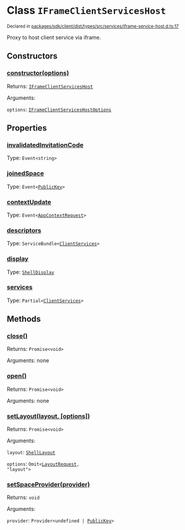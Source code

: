 # Class `IFrameClientServicesHost`
<sub>Declared in [packages/sdk/client/dist/types/src/services/iframe-service-host.d.ts:17]()</sub>


Proxy to host client service via iframe.


## Constructors
### [constructor(options)]()



Returns: <code>[IFrameClientServicesHost](/api/@dxos/react-client/classes/IFrameClientServicesHost)</code>

Arguments: 

`options`: <code>[IFrameClientServicesHostOptions](/api/@dxos/react-client/types/IFrameClientServicesHostOptions)</code>


## Properties
### [invalidatedInvitationCode]()
Type: <code>Event&lt;string&gt;</code>

### [joinedSpace]()
Type: <code>Event&lt;[PublicKey](/api/@dxos/react-client/classes/PublicKey)&gt;</code>

### [contextUpdate]()
Type: <code>Event&lt;[AppContextRequest](/api/@dxos/react-client/interfaces/AppContextRequest)&gt;</code>

### [descriptors]()
Type: <code>ServiceBundle&lt;[ClientServices](/api/@dxos/react-client/types/ClientServices)&gt;</code>

### [display]()
Type: <code>[ShellDisplay](/api/@dxos/react-client/enums#ShellDisplay)</code>

### [services]()
Type: <code>Partial&lt;[ClientServices](/api/@dxos/react-client/types/ClientServices)&gt;</code>


## Methods
### [close()]()



Returns: <code>Promise&lt;void&gt;</code>

Arguments: none

### [open()]()



Returns: <code>Promise&lt;void&gt;</code>

Arguments: none

### [setLayout(layout, \[options\])]()



Returns: <code>Promise&lt;void&gt;</code>

Arguments: 

`layout`: <code>[ShellLayout](/api/@dxos/react-client/enums#ShellLayout)</code>

`options`: <code>Omit&lt;[LayoutRequest](/api/@dxos/react-client/interfaces/LayoutRequest), "layout"&gt;</code>

### [setSpaceProvider(provider)]()



Returns: <code>void</code>

Arguments: 

`provider`: <code>Provider&lt;undefined | [PublicKey](/api/@dxos/react-client/classes/PublicKey)&gt;</code>
